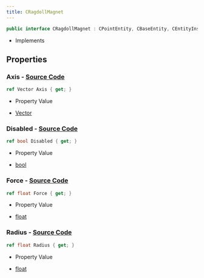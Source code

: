 ```yaml
---
title: CRagdollMagnet
---
```


```csharp
public interface CRagdollMagnet : CPointEntity, CBaseEntity, CEntityInstance, ISchemaClass<CEntityInstance>, ISchemaClass<CBaseEntity>, ISchemaClass<CPointEntity>, ISchemaClass<CRagdollMagnet>, ISchemaField, ISchemaClass, INativeHandle
```

- Implements

## Properties

### **Axis** - [Source Code](https://github.com/swiftly-solution/swiftlys2/blob/main/managed/src/SwiftlyS2.Generated/Schemas/Interfaces/CRagdollMagnet.cs#L22)

```csharp
ref Vector Axis { get; }
```

- Property Value

- [Vector](/docs/api/shared/natives/vector)

### **Disabled** - [Source Code](https://github.com/swiftly-solution/swiftlys2/blob/main/managed/src/SwiftlyS2.Generated/Schemas/Interfaces/CRagdollMagnet.cs#L16)

```csharp
ref bool Disabled { get; }
```

- Property Value

- [bool](https://learn.microsoft.com/dotnet/api/system.boolean)

### **Force** - [Source Code](https://github.com/swiftly-solution/swiftlys2/blob/main/managed/src/SwiftlyS2.Generated/Schemas/Interfaces/CRagdollMagnet.cs#L20)

```csharp
ref float Force { get; }
```

- Property Value

- [float](https://learn.microsoft.com/dotnet/api/system.single)

### **Radius** - [Source Code](https://github.com/swiftly-solution/swiftlys2/blob/main/managed/src/SwiftlyS2.Generated/Schemas/Interfaces/CRagdollMagnet.cs#L18)

```csharp
ref float Radius { get; }
```

- Property Value

- [float](https://learn.microsoft.com/dotnet/api/system.single)

